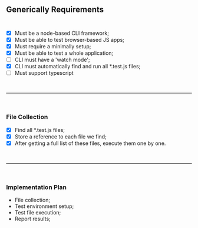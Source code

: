## Generically Requirements <br> <br>

-   [x] Must be a node-based CLI framework; <br>
-   [x] Must be able to test browser-based JS apps; <br>
-   [x] Must require a minimally setup; <br>
-   [x] Must be able to test a whole application; <br>
-   [ ] CLI must have a 'watch mode'; <br>
-   [x] CLI must automatically find and run all \*.test.js files;
-   [ ] Must support typescript

<br>
<hr>
<br>

### File Collection <br>

-   [x] Find all \*.test.js files;<br>
-   [x] Store a reference to each file we find; <br>
-   [x] After getting a full list of these files, execute them one by one.

<br>
<hr>
<br>

### Implementation Plan <br>

-   File collection;
-   Test environment setup;
-   Test file execution;
-   Report results;
